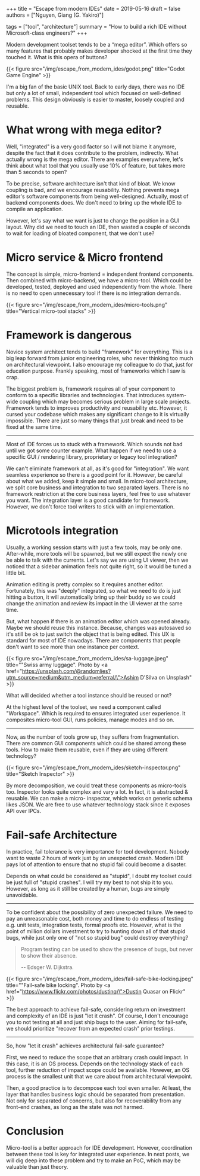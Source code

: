 +++
title = "Escape from modern IDEs"
date = 2019-05-16
draft = false
authors = ["Nguyen, Giang (G. Yakiro)"]

tags = ["tool", "architecture"]
summary = "How to build a rich IDE without Microsoft-class engineers?"
+++

Modern development toolset tends to be a “mega editor”. Which offers so
many features that probably makes developer shocked at the first time they
touched it. What is this opera of buttons?

{{< figure src="/img/escape_from_modern_ides/godot.png" title="Godot Game Engine" >}}

I'm a big fan of the basic UNIX tool. Back to early days, there was no IDE
but only a lot of small, independent tool which focused on well-defined problems.
This design obviously is easier to master, loosely coupled and reusable.

# What wrong with mega editor?

Well, "integrated" is a very good factor so I will not blame it anymore, despite
the fact that it does contribute to the problem, indirectly. What actually wrong
is the mega editor. There are examples everywhere, let's think about what tool that
you usually use 10% of feature, but takes more than 5 seconds to open?

To be precise, software architecture isn't that kind of bloat. We know coupling is
bad, and we encourage reusability. Nothing prevents mega editor's software components
from being well-designed. Actually, most of backend components does. We don't need
to bring up the whole IDE to compile an application.

However, let's say what we want is just to change the position in a GUI layout. Why
did we need to touch an IDE, then wasted a couple of seconds to wait for loading of
bloated component, that we don't use?

# Micro service & Micro frontend

The concept is simple, micro-frontend = independent frontend components. Then
combined with micro-backend, we have a micro-tool. Which could be developed, tested,
deployed and used independently from the whole. There is no need to open unnecessary
tool if there is no integration demands.

{{< figure src="/img/escape_from_modern_ides/micro-tools.png" title="Vertical micro-tool stacks" >}}

# Framework is dangerous

Novice system architect tends to build "framework" for everything. This is a big leap
forward from junior engineering roles, who never thinking too much on architectural
viewpoint. I also encourage my colleague to do that, just for education purpose. Frankly
speaking, most of frameworks which I saw is crap.

The biggest problem is, framework requires all of your component to conform to a
specific libraries and technologies. That introduces system-wide coupling which may
becomes serious problem in large scale projects. Framework tends to improves productivity
and reusability etc. However, it cursed your codebase which makes any significant change
to it is virtually impossible. There are just so many things that just break and need
to be fixed at the same time.

---

Most of IDE forces us to stuck with a framework. Which sounds not bad until we got
some counter example. What happen if we need to use a specific GUI / rendering library,
proprietary or legacy tool integration?

We can't eliminate framework at all, as it's good for "integration". We want seamless
experience so there is a good point for it. However, be careful about what we added,
keep it simple and small. In micro-tool architecture, we split core business and
integration to two separated layers. There is no framework restriction at the core
business layers, feel free to use whatever you want. The integration layer is a good
candidate for framework. However, we don't force tool writers to stick with an
implementation.

# Microtools integration

Usually, a working session starts with just a few tools, may be only one. After-while,
more tools will be spawned, but we still expect the newly one be able to talk with the
currents. Let's say we are using UI viewer, then we noticed that a sidebar animation
feels not quite right, so it would be tuned a little bit.

Animation editing is pretty complex so it requires another editor. Fortunately, this
was "deeply" integrated, so what we need to do is just hitting a button, it will
automatically bring up their buddy so we could change the animation and review its
impact in the UI viewer at the same time.

But, what happen if there is an animation editor which was opened already. Maybe we
should reuse this instance. Because, changes was autosaved so it's still be ok to just
switch the object that is being edited. This UX is standard for most of IDE nowadays.
There are components that people don't want to see more than one instance per context.

{{< figure src="/img/escape_from_modern_ides/sa-luggage.jpeg" title="\"Swiss army luggage\". Photo by <a href=\"https://unsplash.com/@randomlies?utm_source=medium&utm_medium=referral/\">Ashim D'Silva</a> on Unsplash" >}}

What will decided whether a tool instance should be reused or not?

At the highest level of the toolset, we need a component called "Workspace". Which is
required to ensures integrated user experience. It composites micro-tool GUI, runs
policies, manage modes and so on.

---

Now, as the number of tools grow up, they suffers from fragmentation. There are common
GUI components which could be shared among these tools. How to make them reusable, even
if they are using different technology?

{{< figure src="/img/escape_from_modern_ides/sketch-inspector.png" title="Sketch Inspector" >}}

By more decomposition, we could treat these components as micro-tools too. Inspector looks
quite complex and vary a lot. In fact, it is abstracted & reusable. We can make a
micro- inspector, which works on generic schema likes JSON. We are free to use whatever
technology stack since it exposes API over IPCs.

# Fail-safe Architecture

In practice, fail tolerance is very importance for tool development. Nobody want to
waste 2 hours of work just by an unexpected crash. Modern IDE pays lot of attention to
ensure that no stupid fail could become a disaster.

Depends on what could be considered as "stupid", I doubt my toolset could be just full
of "stupid crashes". I will try my best to not ship it to you. However, as long as it
still be created by a human, bugs are simply unavoidable.

---

To be confident about the possibility of zero unexpected failure. We need to pay an
unreasonable cost, both money and time to do endless of testing e.g. unit tests, integration
tests, formal proofs etc. However, what is the point of million dollars investment to try to
hunting down all of that stupid bugs, while just only one of "not so stupid bug" could
destroy everything?

> Program testing can be used to show the presence of bugs, but never to show their absence.
>
> -- Edsger W. Dijkstra.

{{< figure src="/img/escape_from_modern_ides/fail-safe-bike-locking.jpeg" title="\"Fail-safe bike locking\". Photo by <a href=\"https://www.flickr.com/photos/dustinq/\">Dustin Quasar</a> on Flickr" >}}

The best approach to achieve fail-safe, considering return on investment and complexity
of an IDE is just "let it crash". Of course, I don't encourage you to not testing at all
and just ship bugs to the user. Aiming for fail-safe, we should prioritize "recover from
an expected crash" prior testings.

---

So, how "let it crash" achieves architectural fail-safe guarantee?

First, we need to reduce the scope that an arbitrary crash could impact. In this case,
it is an OS process. Depends on the technology stack of each tool, further reduction of
impact scope could be available. However, an OS process is the smallest unit that we care
about from architectural viewpoint.

Then, a good practice is to decompose each tool even smaller. At least, the layer that
handles business logic should be separated from presentation. Not only for separated of
concerns, but also for recoverability from any front-end crashes, as long as the state
was not harmed.

# Conclusion

Micro-tool is a better approach for IDE development. However, coordination between these
tool is key for integrated user experience. In next posts, we will dig deep into these
problem and try to make an PoC, which may be valuable than just theory.